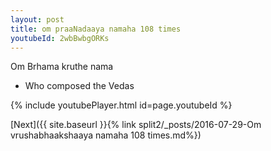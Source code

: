 ```yaml
---
layout: post
title: om praaNadaaya namaha 108 times
youtubeId: 2wbBwbgORKs
---
```

 
 
Om Brhama kruthe nama 
 
 -  Who composed the Vedas 
 
  
 
  
 
 
 
 
 
 


{% include youtubePlayer.html id=page.youtubeId %}
 
[Next]({{ site.baseurl }}{% link  split2/_posts/2016-07-29-Om vrushabhaakshaaya namaha 108 times.md%})
 
